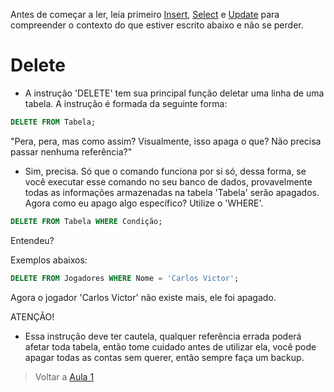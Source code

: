 Antes de começar a ler, leia primeiro [Insert](https://github.com/CarlinCV/sqlite-tutorial/blob/main/Extra/insert.md), [Select](https://github.com/CarlinCV/sqlite-tutorial/blob/main/Extra/select.md) e [Update](https://github.com/CarlinCV/sqlite-tutorial/blob/main/Extra/update.md) para compreender o contexto do que estiver escrito abaixo e não se perder.

# Delete
- A instrução 'DELETE' tem sua principal função deletar uma linha de uma tabela. A instrução é formada da seguinte forma:
```sql
DELETE FROM Tabela;
```

"Pera, pera, mas como assim? Visualmente, isso apaga o que? Não precisa passar nenhuma referência?"
- Sim, precisa. Só que o comando funciona por si só, dessa forma, se você executar esse comando no seu banco de dados, provavelmente todas as informações armazenadas na tabela 'Tabela' serão apagados. Agora como eu apago algo específico? Utilize o 'WHERE'.

```sql
DELETE FROM Tabela WHERE Condição;
```
Entendeu?

Exemplos abaixos:
```sql
DELETE FROM Jogadores WHERE Nome = 'Carlos Victor';
```
Agora o jogador 'Carlos Victor' não existe mais, ele foi apagado.

ATENÇÃO!
- Essa instrução deve ter cautela, qualquer referência errada poderá afetar toda tabela, então tome cuidado antes de utilizar ela, você pode apagar todas as contas sem querer, então sempre faça um backup.

> Voltar a [Aula 1](https://github.com/CarlinCV/sqlite-tutorial/blob/main/Aulas/Aula_1.md)